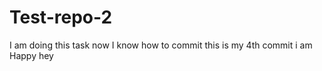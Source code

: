 # Test-repo-2
I am doing this task 
now I know how to commit 
this is my 4th commit
 i am Happy 
hey
